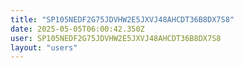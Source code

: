 ```yaml
---
title: "SP105NEDF2G75JDVHW2E5JXVJ48AHCDT36B8DX7S8"
date: 2025-05-05T06:00:42.350Z
user: SP105NEDF2G75JDVHW2E5JXVJ48AHCDT36B8DX7S8
layout: "users"
---
```

    